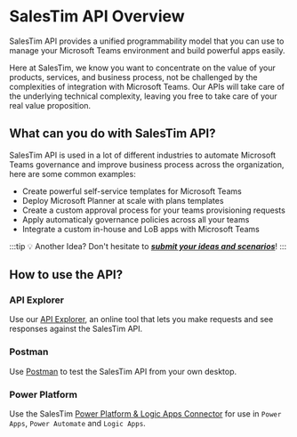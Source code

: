 # SalesTim API Overview
<div class="uk-background-cover uk-background-blend-screen uk-height-medium uk-panel uk-flex uk-flex-center uk-flex-middle" style="background-image: url(/img/headers/api.jpg);">
  <div class="bg-text uk-section uk-section-muted uk-section-xsmall uk-padding-small uk-text-center">
    <p class="uk-text-large">
      SalesTim API provides a unified programmability model that you can use to manage your Microsoft Teams environment and build powerful apps easily.</p>
  </div>
</div>

<style>
  .bg-text {
    -webkit-backdrop-filter: blur(10px);
    backdrop-filter: blur(10px);
    background-color: rgba(255, 255, 255, 0.5);  
  }
</style>

Here at SalesTim, we know you want to concentrate on the value of your products, services, and business process, not be challenged by the complexities of integration with Microsoft Teams. Our APIs will take care of the underlying technical complexity, leaving you free to take care of your real value proposition.

## What can you do with SalesTim API?
SalesTim API is used in a lot of different industries to automate Microsoft Teams governance and improve business process across the organization, here are some common examples:
- Create powerful self-service templates for Microsoft Teams
- Deploy Microsoft Planner at scale with plans templates
- Create a custom approval process for your teams provisioning requests
- Apply automaticaly governance policies across all your teams
- Integrate a custom in-house and LoB apps with Microsoft Teams

:::tip 💡 Another Idea?
Don't hesitate to <a href="#" onclick="Intercom('showNewMessage');"><b><i>submit your ideas and scenarios</i></b></a>!
:::

## How to use the API?

### API Explorer
Use our [API Explorer](/api/explorer), an online tool that lets you make requests and see responses against the SalesTim API.

### Postman
Use [Postman](/api/use-postman) to test the SalesTim API from your own desktop.

### Power Platform
Use the SalesTim [Power Platform & Logic Apps Connector](/connectors/) for use in `Power Apps`, `Power Automate` and `Logic Apps`.

<Classification label="public" />
